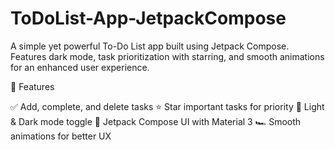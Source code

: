 # ToDoList-App-JetpackCompose
A simple yet powerful To-Do List app built using Jetpack Compose. Features dark mode, task prioritization with starring, and smooth animations for an enhanced user experience.

🚀 Features 

✅ Add, complete, and delete tasks
⭐ Star important tasks for priority
🌙 Light & Dark mode toggle
🎨 Jetpack Compose UI with Material 3
🏎️ Smooth animations for better UX



